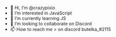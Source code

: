 - 👋 Hi, I’m @crazypixio
- 👀 I’m interested in JavaScript
- 🌱 I’m currently learning JS
- 💞️ I’m looking to collaborate on Discord
- 📫 How to reach me > on discord butelka_#2115

<!---
crazypixio/crazypixio is a ✨ special ✨ repository because its `README.md` (this file) appears on your GitHub profile.
You can click the Preview link to take a look at your changes.
--->
